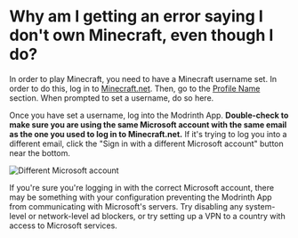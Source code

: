 # Why am I getting an error saying I don't own Minecraft, even though I do?

In order to play Minecraft, you need to have a Minecraft username set. In order to do this, log in to [Minecraft.net](https://www.minecraft.net/en-us). Then, go to the [Profile Name](https://www.minecraft.net/en-us/msaprofile/mygames/editprofile) section. When prompted to set a username, do so here.

Once you have set a username, log into the Modrinth App. **Double-check to make sure you are using the same Microsoft account with the same email as the one you used to log in to Minecraft.net.** If it's trying to log you into a different email, click the "Sign in with a different Microsoft account" button near the bottom.

![Different Microsoft account](../../../static/img/tutorial/differentMsftAccount.png)

If you're sure you're logging in with the correct Microsoft account, there may be something with your configuration preventing the Modrinth App from communicating with Microsoft's servers. Try disabling any system-level or network-level ad blockers, or try setting up a VPN to a country with access to Microsoft services.
